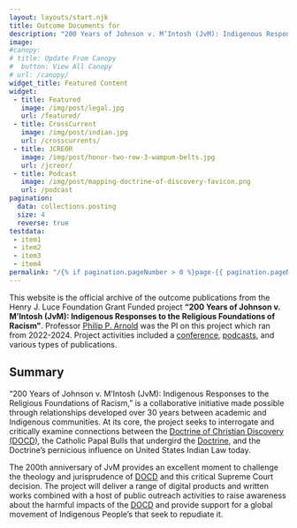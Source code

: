 ```yaml
---
layout: layouts/start.njk
title: Outcome Documents for
description: "200 Years of Johnson v. M’Intosh (JvM): Indigenous Responses to the Religious Foundations of Racism"
image: 
#canopy:
# title: Update From Canopy
#  button: View All Canopy
# url: /canopy/
widget_title: Featured Content
widget:
 - title: Featured
   image: /img/post/legal.jpg
   url: /featured/
 - title: CrossCurrent
   image: /img/post/indian.jpg
   url: /crosscurrents/
 - title: JCREOR
   image: /img/post/honor-two-row-3-wampum-belts.jpg
   url: /jcreor/
 - title: Podcast
   image: /img/post/mapping-doctrine-of-discovery-favicon.png
   url: /podcast
pagination:
  data: collections.posting
  size: 4
  reverse: true
testdata:
 - item1
 - item2
 - item3
 - item4
permalink: "/{% if pagination.pageNumber > 0 %}page-{{ pagination.pageNumber + 1 }}/{% endif %}index.html"
---
```

This website is the official archive of the outcome publications from the Henry J. Luce Foundation Grant Funded project **“200 Years of Johnson v. M’Intosh (JvM): Indigenous Responses to the Religious Foundations of Racism"**. Professor [Philip P. Arnold](https://artsandsciences.syracuse.edu/people/faculty/arnold-philip-p/) was the PI on this project which ran from 2022-2024. Project activities included a [conference](https://doctrineofdiscovery.org/blog/conference-schedule/), [podcasts](/podcasts), and various types of publications. 

## Summary
“200 Years of Johnson v. M’Intosh (JvM): Indigenous Responses to the Religious Foundations of Racism,” is a collaborative initiative made possible through relationships developed over 30 years between academic and Indigenous communities. At its core, the project seeks to interrogate and critically examine connections between the [Doctrine of Christian Discovery (DOCD)](https://doctrineofdiscovery.org/what-is-the-doctrine-of-discovery/), the Catholic Papal Bulls that undergird the [Doctrine](https://doctrineofdiscovery.org), and the Doctrine’s pernicious influence on United States Indian Law today.

The 200th anniversary of JvM provides an excellent moment to challenge the theology and jurisprudence of [DOCD](https://doctrineofdiscovery.org/what-is-the-doctrine-of-discovery/) and this critical Supreme Court decision. The project will deliver a range of digital products and written works combined with a host of public outreach activities to raise awareness about the harmful impacts of the [DOCD](https://doctrineofdiscovery.org/what-is-the-doctrine-of-discovery/) and provide support for a global movement of Indigenous People’s that seek to repudiate it. 
